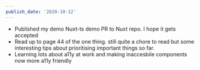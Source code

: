 ```yaml
---
publish_date: '2020-10-12'
---
```

- Published my demo Nuxt-ts demo PR to Nuxt repo. I hope it gets accepted 
- Read up to page 44 of the one thing. still quite a chore to read but some interesting tips about prioritising important things so far.
- Learning lots about a11y at work and making inaccesbile components now more a11y friendly
